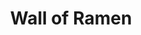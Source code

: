 ---
image_path: /images/photography/J-11.jpg
title: Wall of Ramen
caption: A section of the huge ramen art display at the Nissin Ramen History museum
order: 5
---